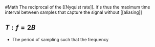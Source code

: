 #Math 
The reciprocal of the [[Nyquist rate]]. It's thus the maximum time interval between samples that capture the signal without [[aliasing]]
## $\displaystyle T:f=2B$
* The period of sampling such that the frequency 